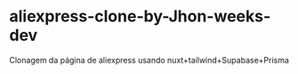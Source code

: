 # aliexpress-clone-by-Jhon-weeks-dev
Clonagem da página de aliexpress usando nuxt+tailwind+Supabase+Prisma
